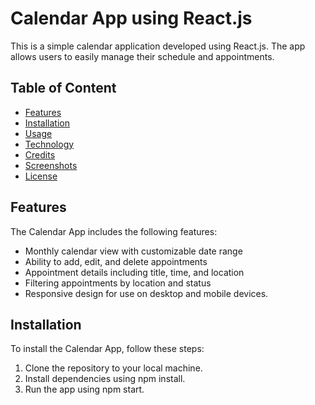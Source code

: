# Calendar App using React.js

This is a simple calendar application developed using React.js. The app allows users to easily manage their schedule and appointments.

## Table of Content
- [Features](#features)
- [Installation](#installation)
- [Usage](#usage)
- [Technology](#technology)
- [Credits](#credits)
- [Screenshots](#screenshots)
- [License](#license)

## Features

The Calendar App includes the following features:
- Monthly calendar view with customizable date range
- Ability to add, edit, and delete appointments
- Appointment details including title, time, and location
- Filtering appointments by location and status
- Responsive design for use on desktop and mobile devices.

## Installation

To install the Calendar App, follow these steps:

1. Clone the repository to your local machine.
2. Install dependencies using npm install.
3. Run the app using npm start.
